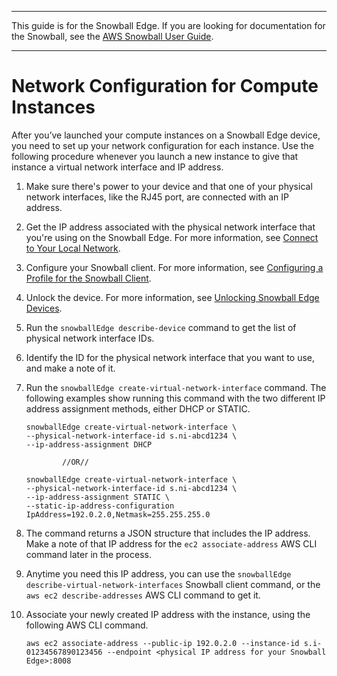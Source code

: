 --------

This guide is for the Snowball Edge\. If you are looking for documentation for the Snowball, see the [AWS Snowball User Guide](https://docs.aws.amazon.com/snowball/latest/ug/whatissnowball.html)\.

--------

# Network Configuration for Compute Instances<a name="network-config-ec2-edge"></a>

After you’ve launched your compute instances on a Snowball Edge device, you need to set up your network configuration for each instance\. Use the following procedure whenever you launch a new instance to give that instance a virtual network interface and IP address\.

1. Make sure there's power to your device and that one of your physical network interfaces, like the RJ45 port, are connected with an IP address\.

1. Get the IP address associated with the physical network interface that you're using on the Snowball Edge\. For more information, see [Connect to Your Local Network](getting-started-connect.md)\.

1. Configure your Snowball client\. For more information, see [Configuring a Profile for the Snowball Client](using-client-commands.md#client-configuration)\.

1. Unlock the device\. For more information, see [Unlocking Snowball Edge Devices](using-client-commands.md#setting-up-client)\.

1. Run the `snowballEdge describe-device` command to get the list of physical network interface IDs\.

1. Identify the ID for the physical network interface that you want to use, and make a note of it\.

1. Run the `snowballEdge create-virtual-network-interface` command\. The following examples show running this command with the two different IP address assignment methods, either DHCP or STATIC\.

   ```
   snowballEdge create-virtual-network-interface \
   --physical-network-interface-id s.ni-abcd1234 \
   --ip-address-assignment DHCP
            
           //OR//
           
   snowballEdge create-virtual-network-interface \
   --physical-network-interface-id s.ni-abcd1234 \
   --ip-address-assignment STATIC \
   --static-ip-address-configuration IpAddress=192.0.2.0,Netmask=255.255.255.0
   ```

1. The command returns a JSON structure that includes the IP address\. Make a note of that IP address for the `ec2 associate-address` AWS CLI command later in the process\.

1. Anytime you need this IP address, you can use the `snowballEdge describe-virtual-network-interfaces` Snowball client command, or the `aws ec2 describe-addresses` AWS CLI command to get it\.

1. Associate your newly created IP address with the instance, using the following AWS CLI command\.

   ```
   aws ec2 associate-address --public-ip 192.0.2.0 --instance-id s.i-01234567890123456 --endpoint <physical IP address for your Snowball Edge>:8008
   ```